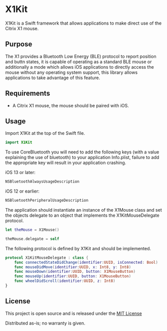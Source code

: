 # X1Kit

X1Kit is a Swift framework that allows applications to make direct use of the Citrix X1 mouse.

## Purpose

The X1  provides a Bluetooth Low Energy (BLE) protocol to report position and buttn states, it is capable of operating as a standard BLE mouse or additionally a mode which allows iOS applications to directly access the mouse without any operating system support, this library allows applications to take advantage of this feature.

## Requirements

* A Citrix X1 mouse, the mouse should be paired with iOS.

## Usage

Import X1Kit at the top of the Swift file.

```swift
import X1Kit
```

To use CoreBluetooth you will need to add the following keys (with a value explaining the use of bluetooth) to your application Info.plist, failure to add the appropriate key will result in your application crashing.

iOS 13 or later:

```swift
NSBluetoothAlwaysUsageDescription
```

iOS 12 or earlier:

```swift
NSBluetoothPeripheralUsageDescription
```

The application should instantiate an  instance of the X1Mouse class and set the objects delegate to an object that implements the X1KitMouseDelegate protocol.

```swift
let theMouse = X1Mouse()

theMouse.delegate = self
```

The following protocol is defined by X1Kit and should be implemented.

```swift
protocol X1KitMouseDelegate : class {
    func connectedStateDidChange(identifier:UUID, isConnected: Bool)
    func mouseDidMove(identifier:UUID, x: Int8, y: Int8)
    func mouseDown(identifier:UUID, button: X1MouseButton)
    func mouseUp(identifier:UUID, button: X1MouseButton)
    func wheelDidScroll(identifier:UUID, z: Int8)
}
```

## License

This project is open source and is released under the [MIT License](LICENSE.md)

Distributed as-is; no warranty is given.
